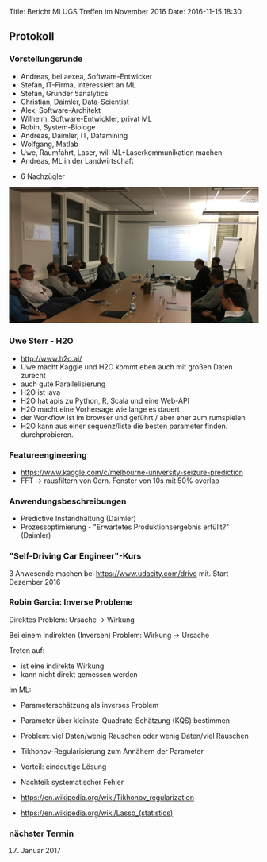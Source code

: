 Title: Bericht MLUGS Treffen im November 2016
Date: 2016-11-15 18:30

## Protokoll

### Vorstellungsrunde
* Andreas, bei aexea, Software-Entwicker
* Stefan, IT-Firma, interessiert an ML
* Stefan, Gründer 5analytics
* Christian, Daimler, Data-Scientist
* Alex, Software-Architekt
* Wilhelm, Software-Entwickler, privat ML
* Robin, System-Biologe
* Andreas, Daimler, IT, Datamining
* Wolfgang, Matlab
* Uwe, Raumfahrt, Laser, will ML+Laserkommunikation machen
* Andreas, ML in der Landwirtschaft

+ 6 Nachzügler

![image](/images/mlugs-nov-2016.jpg)


### Uwe Sterr - H2O

* http://www.h2o.ai/
* Uwe macht Kaggle und H2O kommt eben auch mit großen Daten zurecht
* auch gute Parallelisierung
* H2O ist java
* H2O hat apis zu Python, R, Scala und eine Web-API
* H2O macht eine Vorhersage wie lange es dauert
* der Workflow ist im browser und geführt / aber eher zum rumspielen
* H2O kann aus einer sequenz/liste die besten parameter finden. durchprobieren.

### Featureengineering

* https://www.kaggle.com/c/melbourne-university-seizure-prediction
* FFT -> rausfiltern von 0ern. Fenster von 10s mit 50% overlap


### Anwendungsbeschreibungen

* Predictive Instandhaltung (Daimler)
* Prozessoptimierung - "Erwartetes Produktionsergebnis erfüllt?" (Daimler)


### "Self-Driving Car Engineer"-Kurs

3 Anwesende machen bei
https://www.udacity.com/drive
mit. Start Dezember 2016


### Robin Garcia: Inverse Probleme

Direktes Problem: Ursache -> Wirkung

Bei einem Indirekten (Inversen) Problem: Wirkung -> Ursache

Treten auf:
- ist eine indirekte Wirkung
- kann nicht direkt gemessen werden

Im ML:
- Parameterschätzung als inverses Problem
- Parameter über kleinste-Quadrate-Schätzung (KQS) bestimmen
- Problem: viel Daten/wenig Rauschen oder wenig Daten/viel Rauschen

- Tikhonov-Regularisierung zum Annähern der Parameter
- Vorteil: eindeutige Lösung
- Nachteil: systematischer Fehler

- https://en.wikipedia.org/wiki/Tikhonov_regularization
- https://en.wikipedia.org/wiki/Lasso_(statistics)

### nächster Termin

17. Januar 2017
